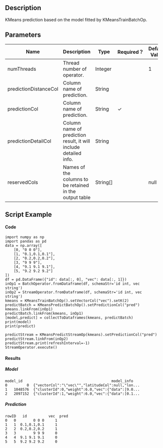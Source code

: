 ## Description
KMeans prediction based on the model fitted by KMeansTrainBatchOp.

## Parameters
| Name | Description | Type | Required？ | Default Value |
| --- | --- | --- | --- | --- |
| numThreads | Thread number of operator. | Integer |  | 1 |
| predictionDistanceCol | Column name of prediction. | String |  |  |
| predictionCol | Column name of prediction. | String | ✓ |  |
| predictionDetailCol | Column name of prediction result, it will include detailed info. | String |  |  |
| reservedCols | Names of the columns to be retained in the output table | String[] |  | null |

## Script Example
#### Code

```
import numpy as np
import pandas as pd
data = np.array([
    [0, "0 0 0"],
    [1, "0.1,0.1,0.1"],
    [2, "0.2,0.2,0.2"],
    [3, "9 9 9"],
    [4, "9.1 9.1 9.1"],
    [5, "9.2 9.2 9.2"]
])
df = pd.DataFrame({"id": data[:, 0], "vec": data[:, 1]})
inOp1 = BatchOperator.fromDataframe(df, schemaStr='id int, vec string')
inOp2 = StreamOperator.fromDataframe(df, schemaStr='id int, vec string')
kmeans = KMeansTrainBatchOp().setVectorCol("vec").setK(2)
predictBatch = KMeansPredictBatchOp().setPredictionCol("pred")
kmeans.linkFrom(inOp1)
predictBatch.linkFrom(kmeans, inOp1)
[model,predict] = collectToDataframes(kmeans, predictBatch)
print(model)
print(predict)

predictStream = KMeansPredictStreamOp(kmeans).setPredictionCol("pred")
predictStream.linkFrom(inOp2)
predictStream.print(refreshInterval=-1)
StreamOperator.execute()
```

#### Results
##### Model
```
model_id                                         model_info
0         0  {"vectorCol":"\"vec\"","latitudeCol":null,"lon...
1   1048576  {"clusterId":0,"weight":6.0,"vec":{"data":[9.0...
2   2097152  {"clusterId":1,"weight":6.0,"vec":{"data":[0.1...
```

##### Prediction
```
rowID   id          vec  pred
0   0        0 0 0     1
1   1  0.1,0.1,0.1     1
2   2  0.2,0.2,0.2     1
3   3        9 9 9     0
4   4  9.1 9.1 9.1     0
5   5  9.2 9.2 9.2     0
```



